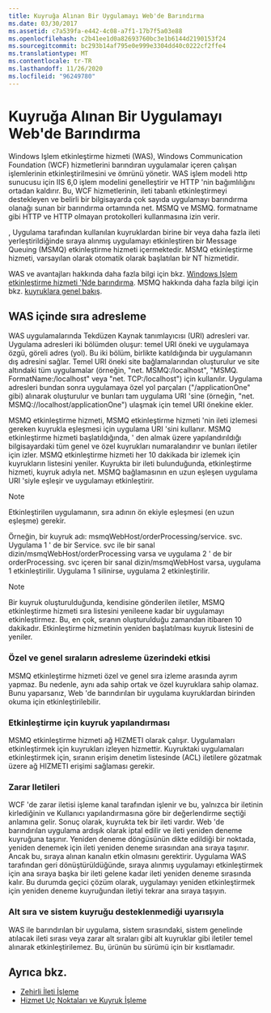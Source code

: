 ```yaml
---
title: Kuyruğa Alınan Bir Uygulamayı Web'de Barındırma
ms.date: 03/30/2017
ms.assetid: c7a539fa-e442-4c08-a7f1-17b7f5a03e88
ms.openlocfilehash: c2b41ee1d0a82693760bc3e1b6144d2190153f24
ms.sourcegitcommit: bc293b14af795e0e999e3304dd40c0222cf2ffe4
ms.translationtype: MT
ms.contentlocale: tr-TR
ms.lasthandoff: 11/26/2020
ms.locfileid: "96249780"
---
```

# <a name="web-hosting-a-queued-application"></a>Kuyruğa Alınan Bir Uygulamayı Web'de Barındırma

Windows Işlem etkinleştirme hizmeti (WAS), Windows Communication Foundation (WCF) hizmetlerini barındıran uygulamalar içeren çalışan işlemlerinin etkinleştirilmesini ve ömrünü yönetir. WAS işlem modeli http sunucusu için IIS 6,0 işlem modelini genelleştirir ve HTTP 'nin bağımlılığını ortadan kaldırır. Bu, WCF hizmetlerinin, ileti tabanlı etkinleştirmeyi destekleyen ve belirli bir bilgisayarda çok sayıda uygulamayı barındırma olanağı sunan bir barındırma ortamında net. MSMQ ve MSMQ. formatname gibi HTTP ve HTTP olmayan protokolleri kullanmasına izin verir.  
  
 , Uygulama tarafından kullanılan kuyruklardan birine bir veya daha fazla ileti yerleştirildiğinde sıraya alınmış uygulamayı etkinleştiren bir Message Queuing (MSMQ) etkinleştirme hizmeti içermektedir. MSMQ etkinleştirme hizmeti, varsayılan olarak otomatik olarak başlatılan bir NT hizmetidir.  
  
 WAS ve avantajları hakkında daha fazla bilgi için bkz. [Windows Işlem etkinleştirme hizmeti 'Nde barındırma](hosting-in-windows-process-activation-service.md). MSMQ hakkında daha fazla bilgi için bkz. [kuyruklara genel bakış](queues-overview.md).
  
## <a name="queue-addressing-in-was"></a>WAS içinde sıra adresleme  

 WAS uygulamalarında Tekdüzen Kaynak tanımlayıcısı (URI) adresleri var. Uygulama adresleri iki bölümden oluşur: temel URI öneki ve uygulamaya özgü, göreli adres (yol). Bu iki bölüm, birlikte katıldığında bir uygulamanın dış adresini sağlar. Temel URI öneki site bağlamalarından oluşturulur ve site altındaki tüm uygulamalar (örneğin, "net. MSMQ:/localhost", "MSMQ. FormatName:/localhost" veya "net. TCP:/localhost") için kullanılır. Uygulama adresleri bundan sonra uygulamaya özel yol parçaları ("/applicationOne" gibi) alınarak oluşturulur ve bunları tam uygulama URI 'sine (örneğin, "net. MSMQ://localhost/applicationOne") ulaşmak için temel URI önekine ekler.  
  
 MSMQ etkinleştirme hizmeti, MSMQ etkinleştirme hizmeti 'nin ileti izlemesi gereken kuyrukla eşleşmesi için uygulama URI 'sini kullanır. MSMQ etkinleştirme hizmeti başlatıldığında, ' den almak üzere yapılandırıldığı bilgisayardaki tüm genel ve özel kuyrukları numaralandırır ve bunları iletiler için izler. MSMQ etkinleştirme hizmeti her 10 dakikada bir izlemek için kuyrukların listesini yeniler. Kuyrukta bir ileti bulunduğunda, etkinleştirme hizmeti, kuyruk adıyla net. MSMQ bağlamasının en uzun eşleşen uygulama URI 'siyle eşleşir ve uygulamayı etkinleştirir.  
  
> [!NOTE]
> Etkinleştirilen uygulamanın, sıra adının ön ekiyle eşleşmesi (en uzun eşleşme) gerekir.  
  
 Örneğin, bir kuyruk adı: msmqWebHost/orderProcessing/service. svc. Uygulama 1 ' de bir Service. svc ile bir sanal dizin/msmqWebHost/orderProcessing varsa ve uygulama 2 ' de bir orderProcessing. svc içeren bir sanal dizin/msmqWebHost varsa, uygulama 1 etkinleştirilir. Uygulama 1 silinirse, uygulama 2 etkinleştirilir.  
  
> [!NOTE]
> Bir kuyruk oluşturulduğunda, kendisine gönderilen iletiler, MSMQ etkinleştirme hizmeti sıra listesini yenileene kadar bir uygulamayı etkinleştirmez. Bu, en çok, sıranın oluşturulduğu zamandan itibaren 10 dakikadır. Etkinleştirme hizmetinin yeniden başlatılması kuyruk listesini de yeniler.  
  
### <a name="the-effect-of-private-and-public-queues-on-addressing"></a>Özel ve genel sıraların adresleme üzerindeki etkisi  

 MSMQ etkinleştirme hizmeti özel ve genel sıra izleme arasında ayrım yapmaz. Bu nedenle, aynı ada sahip ortak ve özel kuyruklara sahip olamaz. Bunu yaparsanız, Web 'de barındırılan bir uygulama kuyruklardan birinden okuma için etkinleştirilebilir.  
  
### <a name="queue-configuration-for-activation"></a>Etkinleştirme için kuyruk yapılandırması  

 MSMQ etkinleştirme hizmeti ağ HIZMETI olarak çalışır. Uygulamaları etkinleştirmek için kuyrukları izleyen hizmettir. Kuyruktaki uygulamaları etkinleştirmek için, sıranın erişim denetim listesinde (ACL) iletilere gözatmak üzere ağ HIZMETI erişimi sağlaması gerekir.  
  
### <a name="poison-messaging"></a>Zarar Iletileri  

 WCF 'de zarar iletisi işleme kanal tarafından işlenir ve bu, yalnızca bir iletinin kirlediğinin ve Kullanıcı yapılandırmasına göre bir değerlendirme seçtiği anlamına gelir. Sonuç olarak, kuyrukta tek bir ileti vardır. Web 'de barındırılan uygulama ardışık olarak iptal edilir ve ileti yeniden deneme kuyruğuna taşınır. Yeniden deneme döngüsünün dikte edildiği bir noktada, yeniden denemek için ileti yeniden deneme sırasından ana sıraya taşınır. Ancak bu, sıraya alınan kanalın etkin olmasını gerektirir. Uygulama WAS tarafından geri dönüştürüldüğünde, sıraya alınmış uygulamayı etkinleştirmek için ana sıraya başka bir ileti gelene kadar ileti yeniden deneme sırasında kalır. Bu durumda geçici çözüm olarak, uygulamayı yeniden etkinleştirmek için yeniden deneme kuyruğundan iletiyi tekrar ana sıraya taşıyın.  
  
### <a name="subqueue-and-system-queue-caveat"></a>Alt sıra ve sistem kuyruğu desteklenmediği uyarısıyla  

 WAS ile barındırılan bir uygulama, sistem sırasındaki, sistem genelinde atılacak ileti sırası veya zarar alt sıraları gibi alt kuyruklar gibi iletiler temel alınarak etkinleştirilemez. Bu, ürünün bu sürümü için bir kısıtlamadır.  
  
## <a name="see-also"></a>Ayrıca bkz.

- [Zehirli İleti İşleme](poison-message-handling.md)
- [Hizmet Uç Noktaları ve Kuyruk İşleme](service-endpoints-and-queue-addressing.md)
